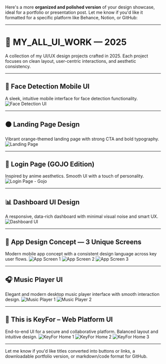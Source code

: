 Here's a more **organized and polished version** of your design showcase, ideal for a portfolio or presentation post. Let me know if you'd like it formatted for a specific platform like Behance, Notion, or GitHub:

---

# 🧡 MY\_ALL\_UI\_WORK — 2025

A collection of my UI/UX design projects crafted in 2025.
Each project focuses on clean layout, user-centric interactions, and aesthetic consistency.

---

## 📱 Face Detection Mobile UI

A sleek, intuitive mobile interface for face detection functionality.
![Face Detection UI](https://github.com/user-attachments/assets/7e454a59-75a3-40ad-bf4b-575734d5abdb)

---

## 🟠 Landing Page Design

Vibrant orange-themed landing page with strong CTA and bold typography.
![Landing Page](https://github.com/user-attachments/assets/46d06298-8d1d-451f-8d4b-e8534b67fb1b)

---

## 👤 Login Page (GOJO Edition)

Inspired by anime aesthetics. Smooth UI with a touch of personality.
![Login Page - Gojo](https://github.com/user-attachments/assets/1fbf03d2-5b20-48be-8094-e166f3eaa1e2)

---

## 📊 Dashboard UI Design

A responsive, data-rich dashboard with minimal visual noise and smart UX.
![Dashboard UI](https://github.com/user-attachments/assets/25e1bb79-f052-483e-856f-21a90ed6dffd)

---

## 📲 App Design Concept — 3 Unique Screens

Modern mobile app concept with a consistent design language across key user flows.
![App Screen 1](https://github.com/user-attachments/assets/540d9e0f-ac8e-48fa-b8fc-3970cd0e00cf)
![App Screen 2](https://github.com/user-attachments/assets/258551b3-87d0-4eaf-bcd0-faced4cfe9f5)
![App Screen 3](https://github.com/user-attachments/assets/ebebdcf3-a0fd-4252-b77a-3c6a1f825911)

---

## 🎧 Music Player UI

Elegant and modern desktop music player interface with smooth interaction design.
![Music Player 1](https://github.com/user-attachments/assets/5b96d5f6-187b-45bc-aa73-e229ac3848cb)
![Music Player 2](https://github.com/user-attachments/assets/e22425b2-2cc9-4953-adf3-ac4e8c35a047)

---

## 🔐 This is KeyFor – Web Platform UI

End-to-end UI for a secure and collaborative platform. Balanced layout and intuitive design.
![KeyFor Home 1](https://github.com/user-attachments/assets/c502a65b-3b58-4629-aed4-4806969b475b)
![KeyFor Home 2](https://github.com/user-attachments/assets/4eae2241-c771-477a-ae09-87ff25057fc9)
![KeyFor Home 3](https://github.com/user-attachments/assets/e31e0b26-d64c-4c4d-aea4-6eb37dc061a8)

---

Let me know if you'd like titles converted into buttons or links, a downloadable portfolio version, or markdown/code format for GitHub.

